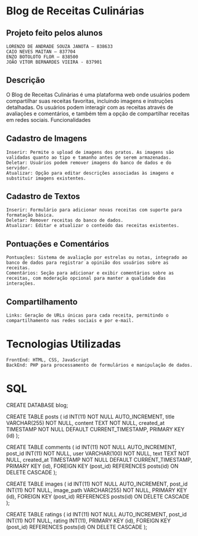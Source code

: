# Blog de Receitas Culinárias

## Projeto feito pelos alunos
    LORENZO DE ANDRADE SOUZA JANOTA – 838633
    CAIO NEVES MAITAN – 837704
    ENZO BOTOLOTO FLOR – 838500
    JOÃO VITOR BERNARDES VIEIRA - 837901

## Descrição

O Blog de Receitas Culinárias é uma plataforma web onde usuários podem compartilhar suas receitas favoritas, incluindo imagens e instruções detalhadas. Os usuários podem interagir com as receitas através de avaliações e comentários, e também têm a opção de compartilhar receitas em redes sociais.
Funcionalidades
## Cadastro de Imagens
    Inserir: Permite o upload de imagens dos pratos. As imagens são validadas quanto ao tipo e tamanho antes de serem armazenadas.
    Deletar: Usuários podem remover imagens do banco de dados e do servidor.
    Atualizar: Opção para editar descrições associadas às imagens e substituir imagens existentes.

## Cadastro de Textos
    Inserir: Formulário para adicionar novas receitas com suporte para formatação básica.
    Deletar: Remover receitas do banco de dados.
    Atualizar: Editar e atualizar o conteúdo das receitas existentes.

## Pontuações e Comentários
    Pontuações: Sistema de avaliação por estrelas ou notas, integrado ao banco de dados para registrar a opinião dos usuários sobre as receitas.
    Comentários: Seção para adicionar e exibir comentários sobre as receitas, com moderação opcional para manter a qualidade das interações.

## Compartilhamento
    Links: Geração de URLs únicas para cada receita, permitindo o compartilhamento nas redes sociais e por e-mail.

# Tecnologias Utilizadas
    FrontEnd: HTML, CSS, JavaScript
    BackEnd: PHP para processamento de formulários e manipulação de dados.


# SQL

CREATE DATABASE blog;

CREATE TABLE posts (
    id INT(11) NOT NULL AUTO_INCREMENT,
    title VARCHAR(255) NOT NULL,
    content TEXT NOT NULL,
    created_at TIMESTAMP NOT NULL DEFAULT CURRENT_TIMESTAMP,
    PRIMARY KEY (id)
);


CREATE TABLE comments (
    id INT(11) NOT NULL AUTO_INCREMENT,
    post_id INT(11) NOT NULL,
    user VARCHAR(100) NOT NULL,
    text TEXT NOT NULL,
    created_at TIMESTAMP NOT NULL DEFAULT CURRENT_TIMESTAMP,
    PRIMARY KEY (id),
    FOREIGN KEY (post_id) REFERENCES posts(id) ON DELETE CASCADE
);


CREATE TABLE images (
    id INT(11) NOT NULL AUTO_INCREMENT,
    post_id INT(11) NOT NULL,
    image_path VARCHAR(255) NOT NULL,
    PRIMARY KEY (id),
    FOREIGN KEY (post_id) REFERENCES posts(id) ON DELETE CASCADE
);



CREATE TABLE ratings (
    id INT(11) NOT NULL AUTO_INCREMENT,
    post_id INT(11) NOT NULL,
    rating INT(11),
    PRIMARY KEY (id),
    FOREIGN KEY (post_id) REFERENCES posts(id) ON DELETE CASCADE
);




